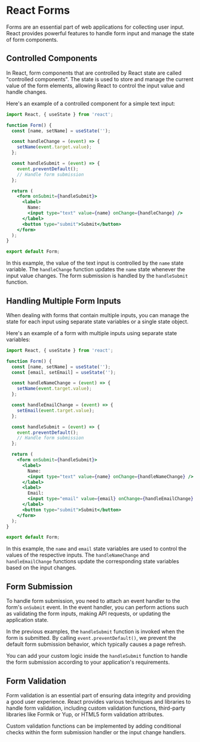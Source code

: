 # React Forms

Forms are an essential part of web applications for collecting user input. React provides powerful features to handle form input and manage the state of form components.

## Controlled Components

In React, form components that are controlled by React state are called "controlled components". The state is used to store and manage the current value of the form elements, allowing React to control the input value and handle changes.

Here's an example of a controlled component for a simple text input:

```jsx
import React, { useState } from 'react';

function Form() {
  const [name, setName] = useState('');

  const handleChange = (event) => {
    setName(event.target.value);
  };

  const handleSubmit = (event) => {
    event.preventDefault();
    // Handle form submission
  };

  return (
    <form onSubmit={handleSubmit}>
      <label>
        Name:
        <input type="text" value={name} onChange={handleChange} />
      </label>
      <button type="submit">Submit</button>
    </form>
  );
}

export default Form;
```

In this example, the value of the text input is controlled by the `name` state variable. The `handleChange` function updates the `name` state whenever the input value changes. The form submission is handled by the `handleSubmit` function.

## Handling Multiple Form Inputs

When dealing with forms that contain multiple inputs, you can manage the state for each input using separate state variables or a single state object.

Here's an example of a form with multiple inputs using separate state variables:

```jsx
import React, { useState } from 'react';

function Form() {
  const [name, setName] = useState('');
  const [email, setEmail] = useState('');

  const handleNameChange = (event) => {
    setName(event.target.value);
  };

  const handleEmailChange = (event) => {
    setEmail(event.target.value);
  };

  const handleSubmit = (event) => {
    event.preventDefault();
    // Handle form submission
  };

  return (
    <form onSubmit={handleSubmit}>
      <label>
        Name:
        <input type="text" value={name} onChange={handleNameChange} />
      </label>
      <label>
        Email:
        <input type="email" value={email} onChange={handleEmailChange} />
      </label>
      <button type="submit">Submit</button>
    </form>
  );
}

export default Form;
```

In this example, the `name` and `email` state variables are used to control the values of the respective inputs. The `handleNameChange` and `handleEmailChange` functions update the corresponding state variables based on the input changes.

## Form Submission

To handle form submission, you need to attach an event handler to the form's `onSubmit` event. In the event handler, you can perform actions such as validating the form inputs, making API requests, or updating the application state.

In the previous examples, the `handleSubmit` function is invoked when the form is submitted. By calling `event.preventDefault()`, we prevent the default form submission behavior, which typically causes a page refresh.

You can add your custom logic inside the `handleSubmit` function to handle the form submission according to your application's requirements.

## Form Validation

Form validation is an essential part of ensuring data integrity and providing a good user experience. React provides various techniques and libraries to handle form validation, including custom validation functions, third-party libraries like Formik or Yup, or HTML5 form validation attributes.

Custom validation functions can be implemented by adding conditional checks within the form submission handler or the input change handlers.
